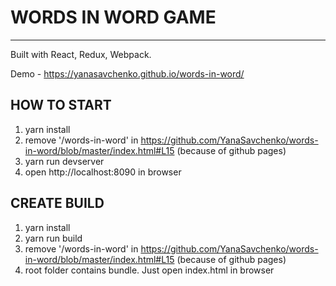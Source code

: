 # WORDS IN WORD GAME
------------------------------------

Built with React, Redux, Webpack.

Demo - https://yanasavchenko.github.io/words-in-word/

## HOW TO START
1. yarn install
2. remove '/words-in-word' in https://github.com/YanaSavchenko/words-in-word/blob/master/index.html#L15 (because of github pages)
3. yarn run devserver
4. open http://localhost:8090 in browser

## CREATE BUILD
1. yarn install
2. yarn run build
3. remove '/words-in-word' in https://github.com/YanaSavchenko/words-in-word/blob/master/index.html#L15 (because of github pages)
4. root folder contains bundle. Just open index.html in browser
